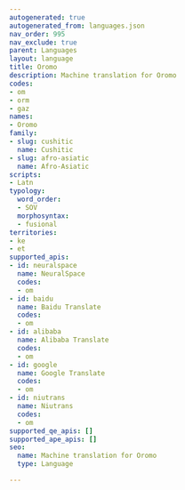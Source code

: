 ```yaml
---
autogenerated: true
autogenerated_from: languages.json
nav_order: 995
nav_exclude: true
parent: Languages
layout: language
title: Oromo
description: Machine translation for Oromo
codes:
- om
- orm
- gaz
names:
- Oromo
family:
- slug: cushitic
  name: Cushitic
- slug: afro-asiatic
  name: Afro-Asiatic
scripts:
- Latn
typology:
  word_order:
  - SOV
  morphosyntax:
  - fusional
territories:
- ke
- et
supported_apis:
- id: neuralspace
  name: NeuralSpace
  codes:
  - om
- id: baidu
  name: Baidu Translate
  codes:
  - om
- id: alibaba
  name: Alibaba Translate
  codes:
  - om
- id: google
  name: Google Translate
  codes:
  - om
- id: niutrans
  name: Niutrans
  codes:
  - om
supported_qe_apis: []
supported_ape_apis: []
seo:
  name: Machine translation for Oromo
  type: Language

---
```


